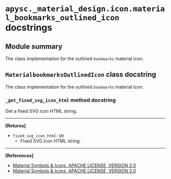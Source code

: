 # `apysc._material_design.icon.material_bookmarks_outlined_icon` docstrings

## Module summary

The class implementation for the outlined `bookmarks` material icon.

## `MaterialbookmarksOutlinedIcon` class docstring

The class implementation for the outlined `bookmarks` material icon.

### `_get_fixed_svg_icon_html` method docstring

Get a fixed SVG icon HTML string.<hr>

**[Returns]**

- `fixed_svg_icon_html`: str
  - Fixed SVG icon HTML string.

<hr>

**[References]**

- [Material Symbols & Icons, APACHE LICENSE, VERSION 2.0](https://fonts.google.com/icons?icon.size=24&icon.color=%23e8eaed)
- [Material Symbols & Icons, APACHE LICENSE, VERSION 2.0](https://www.apache.org/licenses/LICENSE-2.0.html)